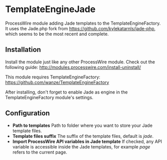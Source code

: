 TemplateEngineJade
==================

ProcessWire module adding Jade templates to the TemplateEngineFactory. It uses the Jade.php fork from https://github.com/kylekatarnls/jade-php, which seems to be the most recent and complete.

## Installation
Install the module just like any other ProcessWire module. Check out the following guide: http://modules.processwire.com/install-uninstall/

This module requires TemplateEngineFactory: https://github.com/wanze/TemplateEngineFactory

After installing, don't forget to enable Jade as engine in the TemplateEngineFactory module's settings.

## Configuration
* **Path to templates** Path to folder where you want to store your Jade template files.
* **Template files suffix** The suffix of the template files, default is *jade*.
* **Import ProcessWire API variables in Jade template** If checked, any API variable is accessible inside the Jade templates, for example *page* refers to the current page.